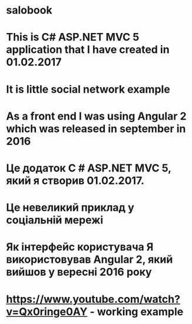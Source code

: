 # salobook
# This is C# ASP.NET MVC 5 application that I have created in 01.02.2017 
# It is little social network example
# As a front end I was using Angular 2 which was released in september in 2016

# Це додаток C # ASP.NET MVC 5, який я створив 01.02.2017. 
# Це невеликий приклад у соціальній мережі
# Як інтерфейс користувачa Я використовував Angular 2, який вийшов у вересні 2016 року

# https://www.youtube.com/watch?v=Qx0ringe0AY - working example
